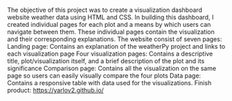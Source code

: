 The objective of this project was to create a visualization dashboard website weather data using HTML and CSS. In building this dashboard, I created individual pages for each plot and a means by which users can navigate between them. These individual pages contain the visualization and their corresponding explanations. The website consist of seven pages:
Landing page: Contains an explanation of the weatherPy project and links to each visualization page
Four visualization pages: Contains a descriptive title, plot/visualization itself, and a brief description of the plot and its significance
Comparison page: Contains all the visualization on the same page so users can easily visually compare the four plots
Data page: Contains a responsive table with data used for the visualizations.
Finish product: https://yarlov2.github.io/

